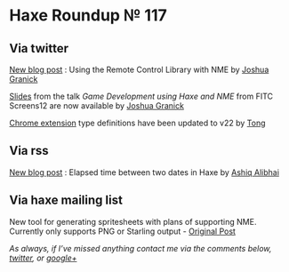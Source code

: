 [_template]: roundup.html
# Haxe Roundup № 117

## Via twitter

[New blog post][link 1] : Using the Remote Control Library with NME by [Joshua Granick][link 2]

[Slides][link 3] from the talk *Game Development using Haxe and NME* from FITC Screens12 are now available by [Joshua Granick][link 4]

[Chrome extension][link 5] type definitions have been updated to v22 by [Tong][link 6]

## Via rss

[New blog post][link 7] : Elapsed time between two dates in Haxe by [Ashiq Alibhai][link 8]

## Via haxe mailing list

New tool for generating spritesheets with plans of supporting NME. Currently only supports PNG or Starling output - [Original Post][link 9]

*As always, if I’ve missed anything contact me via the comments below, [twitter][link 10], or [google+][link 11]*

[link 1]: http://www.joshuagranick.com/blog/2012/10/02/using-the-remote-control-library-with-nme/ "New blog post"
[link 2]: https://www.twitter.com/singmajesty "Joshua Granick"
[link 3]: https://speakerdeck.com/u/singmajesty/p/game-development-using-hax "Slides"
[link 4]: https://www.twitter.com/singmajesty "Joshua Granick"
[link 5]: http://lib.haxe.org/p/chrome-extension "Chrome extension"
[link 6]: https://www.twitter.com/disktree "Tong"
[link 7]: http://haxeable.com/2012/elapsed-time-between-two-dates-in-haxe/ "New blog post"
[link 8]: http://www.haxeable.com/ "Ashiq Alibhai"
[link 9]: https://groups.google.com/d/msg/haxelang/TBGObmd51hY/nOaBhwx_ImAJ "Original Post"
[link 10]: https://www.twitter.com/skial "twitter"
[link 11]: https://plus.google.com/108191133566932856821/posts "google+"

